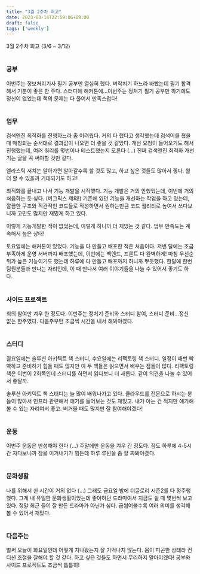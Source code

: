 ```yaml
---
title: "3월 2주차 회고"
date: 2023-03-14T22:59:06+09:00
draft: false
tags: ['weekly']
---
```


3월 2주차 회고 (3/6 ~ 3/12)
<!--more--> 

#
### 공부
이번주는 정보처리기사 필기 공부만 열심히 했다. 벼락치기 하느라 바빴는데 필기 합격해서 기분이 좋은 한 주다.
스터디에 해커톤에...이번주는 정처기 필기 공부만 하기에도 정신이 없었는데 책의 문제는 다 풀어서 만족스럽다!

#
### 업무
검색엔진 최적화를 진행하느라 좀 어려웠다. 거의 다 했다고 생각했는데 검색어를 쳤을 때 매칭되는 순서대로 결과값이 나오면 더 좋을 것 같았다.
개선 요청이 들어오기도 해서 진행했는데, 여러 쿼리를 몇번이나 테스트했는지 모른다 (...) 진짜 검색엔진 최적화 개선기는 글을 꼭 써야할 것만 같다.

엘라스틱 서치는 알아가면 알아갈수록 할 것도 많고, 하고 싶은 것들도 많아서 좋다. 뭘 더 할 수 있을까 기대되기도 하고!

최적화를 끝내고 나서 기능 개발을 시작했다. 기능 개발은 거의 안했었는데, 이번에 거의 처음하는 듯 싶다. (버그픽스 제외!) 
기존에 있던 기능을 개선하는 작업을 하고 있는데, 깔끔한 구조와 직관적인 코드들로 작성하면서 원하는만큼 코드 퀄리티로 높여서 쓰다보니까 고민도 많지만 재밌게 하고 있다.

이렇게 기능개발한 적이 없었는데, 이렇게 하니까 더 재밌는 것 같다. 업무 만족도는 계속해서 높은 상태!

토요일에는 해커톤이 있었다. 기능을 다 만들고 배포한 적은 처음이다. 저번 달에는 조금 부족하게 운영 서버까지 배포헀는데, 이번에는 백엔드, 프론트 다 완벽하게!
마침 우선순위가 높은 기능이기도 했는데 하루에 다 만들고 배포까지 하니까 뿌듯했다. 한달에 한번 팀원분들과 만나는 자리인데, 이 때 만나서 여러 이야기들을 나눌 수 있어서 좋기도 하다.

#
### 사이드 프로젝트
회의 참여만 겨우 한 정도다. 이번주는 정처기 준비와 스터디 참여, 스터디 준비...정신 없는 한주였다. 다음주부턴 조금씩 시간을 내서 해봐야겠다.

#
### 스터디
월요일에는 솔루션 아키텍트 책 스터디, 수요일에는 리팩토링 책 스터디. 일정이 매번 빡빡하고 준비하기 힘들 때도 많지만 이 두 책들은 읽으면서 배우는 점들이 많다.
리팩토링 책은 이번이 2회독인데 스터디를 하면서 읽다보니 더 새롭다. 같이 의견을 나눌 수 있어서 좋달까.

솔루션 아키텍트 책 스터디는 늘 많이 배워나가고 있다. 클라우드를 전문으로 하시는 분들이 많아서 인프라 관련해서 얘기를 들어보는 것도 재밌고.
내가 아는 건 적지만 얘기해볼 수 있는 자리여서 좋고. 버거울 때도 많지만 잘 참여해야겠다!

#
### 운동
이번주 운동은 반성해야 한다 (...) 주말에만 운동을 겨우 간 정도다. 잠도 하루에 4-5시간 자다보니까 잠을 이겨내기가 힘든데 하루 루틴을 좀 잘 짜봐야겠다.

#
### 문화생활
나를 위해서 쉰 시간이 거의 없다 (...) 그래도 금요일 밤에 더글로리 시즌2를 다 정주행했다. 
그게 내 유일한 문화생활이었는데 좋아하던 드라마여서 지금도 쉴 때 몇번씩 보고 있다.
정말 최근 들어 잘 만든 드라마가 아닌가 싶다. 곱씹어볼수록 여러 의미를 생각해볼 수 있어서 재밌다.


#
### 다음주는
벌써 오늘이 화요일인데 어떻게 지나왔는지 잘 기억나지 않는다. 몸이 피곤한 상태라 컨디션 조절을 잘해야 할 것 같다. 하고 싶은 것들도 하면서 무리하지 말아야겠다!
공부와 사이드 프로젝트도 조금씩 틈틈히!